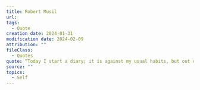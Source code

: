 ```yaml
---
title: Robert Musil
url: 
tags:
  - Quote
creation date: 2024-01-31
modification date: 2024-02-09
attribution: ""
fileClass:
  - Quotes
quote: “Today I start a diary; it is against my usual habits, but out of a clearly felt need.”
source: ""
topics:
  - Self
---
```

